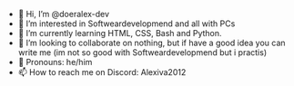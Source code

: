 - 👋 Hi, I’m @doeralex-dev
- 👀 I’m interested in Softweardevelopmend and all with PCs
- 🌱 I’m currently learning HTML, CSS, Bash and Python.
- 💞️ I’m looking to collaborate on nothing, but if have a good idea you can write me (im not so good with Softweardevelopmend but i practis) 
- 🙋 Pronouns: he/him
- 📫 How to reach me on Discord: Alexiva2012

<!---
Alexiva2012/Alexiva2012 is a ✨ special ✨ repository because its `README.md` (this file) appears on your GitHub profile.
You can click the Preview link to take a look at your changes.
--->

